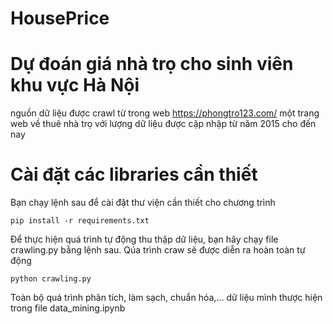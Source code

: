 # HousePrice
# Dự đoán giá nhà trọ cho sinh viên khu vực Hà Nội
nguồn dữ liệu được crawl từ trong web https://phongtro123.com/ một trang web về thuê nhà trọ với lượng dữ liệu được cập nhập từ năm 2015 cho đến nay
# Cài đặt các libraries cần thiết
Bạn chạy lệnh sau để cài đặt thư viện cần thiết cho chương trình
````
pip install -r requirements.txt
````

Để thực hiện quá trình tự động thu thập dữ liệu, bạn hãy chạy file crawling.py bằng lệnh sau. Qúa trình craw sẽ được diễn ra hoàn toàn tự động
````
python crawling.py
````
Toàn bộ quá trình phân tích, làm sạch, chuẩn hóa,... dữ liệu mình thược hiện trong file data_mining.ipynb
